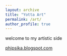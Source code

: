 ```yaml
---
layout: archive
title: "Yotta Art"
permalink: /art/
author_profile: true
---
```



welcome to my artistic side  

[phipsika.blogspot.com](https://phipsika.blogspot.com/)  



